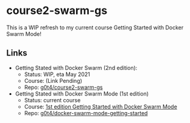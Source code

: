 # course2-swarm-gs
This is a WIP refresh to my current course Getting Started with Docker Swarm Mode!

## Links

- Getting Stated with Docker Swarm (2nd edition):
  - Status: WIP, eta May 2021
  - Course: (Link Pending)  
  - Repo: [g0t4/course2-swarm-gs](https://github.com/g0t4/course2-swarm-gs)
- Getting Stated with Docker Swarm Mode (1st edition)
  - Status: current course
  - Course: [1st edition Getting Started with Docker Swarm Mode](https://www.pluralsight.com/courses/docker-swarm-mode-getting-started)
  - Repo: [g0t4/docker-swarm-mode-getting-started](https://github.com/g0t4/docker-swarm-mode-getting-started)
